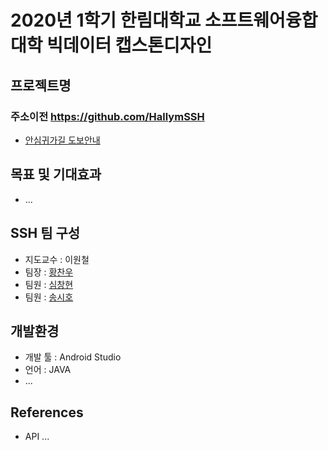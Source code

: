 # 2020년 1학기 한림대학교 소프트웨어융합대학 빅데이터 캡스톤디자인

## 프로젝트명
### 주소이전 https://github.com/HallymSSH
- [안심귀가길 도보안내](https://github.com/HallymSSH)
## 목표 및 기대효과
- ...

## SSH 팀 구성
- 지도교수 : 이원철
- 팀장 : [황찬우](https://github.com/HChanWoo)
- 팀원 : [심창현](https://github.com/changhyunsim)
- 팀원 : [송시호](https://github.com/tlgh0623)

## 개발환경
- 개발 툴 : Android Studio
- 언어 : JAVA
- ...

## References
- API ...

